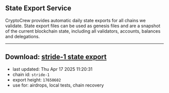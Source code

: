## State Export Service
CryptoCrew provides automatic daily state exports for all chains we validate. State export files can be used as genesis files and are a snapshot of the current blockchain state, including all validators, accounts, balances and delegations.

---
**Download: [stride-1 state export](https://dl-eu2.ccvalidators.com/SERVICE/stride/stride-1_export_17650602.json)**
---

- last updated: Thu Apr 17 2025 11:20:31
- chain id: `stride-1`
- export height: `17650602`
- use for: airdrops, local tests, chain recovery
